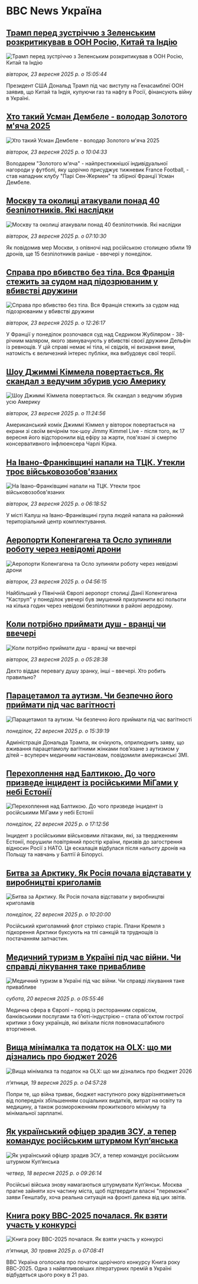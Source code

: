 # BBC News Україна## [Трамп перед зустріччю з Зеленським розкритикував в ООН Росію, Китай та Індію](https://www.bbc.com/ukrainian/articles/cz7rpdwvyv0o?at_medium=RSS&at_campaign=rss?at_campaign=githubrss)![Трамп перед зустріччю з Зеленським розкритикував в ООН Росію, Китай та Індію](https://ichef.bbci.co.uk/ace/ws/240/cpsprodpb/0cf0/live/9a1f6430-988b-11f0-b146-278281693603.jpg)_вівторок, 23 вересня 2025 р. о 15:05:44_Президент США Дональд Трамп під час виступу на Генасамблеї ООН заявив, що Китай та Індія, купуючи газ та нафту в Росії, фінансують війну в Україні.## [Хто такий Усман Дембеле - володар Золотого м'яча 2025](https://www.bbc.com/ukrainian/articles/c62n0dq676ko?at_medium=RSS&at_campaign=rss?at_campaign=githubrss)![Хто такий Усман Дембеле - володар Золотого м'яча 2025](https://ichef.bbci.co.uk/ace/ws/240/cpsprodpb/a54b/live/6176d330-97fe-11f0-bbd1-054b8823316c.jpg)_вівторок, 23 вересня 2025 р. о 10:04:33_Володарем "Золотого м'яча" - найпрестижнішої індивідуальної нагороди у футболі, яку щорічно присуджує тижневик France Football, - став нападник клубу "Парі Сен-Жермен" та збірної Франції Усман Дембеле.## [Москву та околиці атакували понад 40 безпілотників. Які наслідки](https://www.bbc.com/ukrainian/articles/ce86zrlm120o?at_medium=RSS&at_campaign=rss?at_campaign=githubrss)![Москву та околиці атакували понад 40 безпілотників. Які наслідки](https://ichef.bbci.co.uk/ace/ws/240/cpsprodpb/40c8/live/f90e2880-9847-11f0-96a9-1168f73f5e1b.jpg)_вівторок, 23 вересня 2025 р. о 07:10:30_Як повідомив мер Москви, з опівночі над російською столицею збили 19 дронів, ще 15 безпілотників раніше - ввечері у понеділок.## [Справа про вбивство без тіла. Вся Франція стежить за судом над підозрюваним у вбивстві дружини](https://www.bbc.com/ukrainian/articles/cd9ykpyn423o?at_medium=RSS&at_campaign=rss?at_campaign=githubrss)![Справа про вбивство без тіла. Вся Франція стежить за судом над підозрюваним у вбивстві дружини](https://ichef.bbci.co.uk/ace/ws/240/cpsprodpb/e04d/live/41fa4b10-9860-11f0-b567-dbb771c68d85.jpg)_вівторок, 23 вересня 2025 р. о 12:26:17_У Франції у понеділок розпочався суд над Седриком Жубіляром - 38-річним маляром, якого звинувачують у вбивстві своєї дружини Дельфін із ревнощів. У цій справі немає ні тіла, ні свідків, ні визнання вини, натомість є величезний інтерес публіки, яка вибудовує свої теорії.## [Шоу Джиммі Кіммела повертається. Як скандал з ведучим збурив усю Америку](https://www.bbc.com/ukrainian/articles/czdjr7j3260o?at_medium=RSS&at_campaign=rss?at_campaign=githubrss)![Шоу Джиммі Кіммела повертається. Як скандал з ведучим збурив усю Америку](https://ichef.bbci.co.uk/ace/ws/240/cpsprodpb/6a8f/live/3a2c90b0-97fb-11f0-be80-2974137b337f.jpg)_вівторок, 23 вересня 2025 р. о 11:24:56_Американський комік Джиммі Кіммел у вівторок повертається на екрани зі своїм вечірнім ток-шоу Jimmy Kimmel Live - після того, як 17 вересня його відсторонили від ефіру за жарти, пов'язані зі смертю консервативного інфлюенсера Чарлі Кірка.## [На Івано-Франківщині напали на ТЦК. Утекли троє військовозобов'язаних  ](https://www.bbc.com/ukrainian/articles/c0lk7x2g674o?at_medium=RSS&at_campaign=rss?at_campaign=githubrss)![На Івано-Франківщині напали на ТЦК. Утекли троє військовозобов'язаних  ](https://ichef.bbci.co.uk/ace/ws/240/cpsprodpb/bdcc/live/e5e822d0-9840-11f0-b5c0-7b0147d87db9.jpg)_вівторок, 23 вересня 2025 р. о 06:18:52_У місті Калуш на Івано-Франківщині група людей напала на районний територіальний центр комплектування.## [Аеропорти Копенгагена та Осло зупиняли роботу через невідомі дрони](https://www.bbc.com/ukrainian/articles/c5yg49mnd5ko?at_medium=RSS&at_campaign=rss?at_campaign=githubrss)![Аеропорти Копенгагена та Осло зупиняли роботу через невідомі дрони](https://ichef.bbci.co.uk/ace/ws/240/cpsprodpb/d6ba/live/d04d3770-9837-11f0-945a-2f8008cb7eb7.jpg)_вівторок, 23 вересня 2025 р. о 04:56:15_Найбільший у Північній Європі аеропорт столиці Данії Копенгагена "Каструп" у понеділок увечері був змушений призупинити всі польоти на кілька годин через невідомі безпілотники в районі аеродрому.## [Коли потрібно приймати душ - вранці чи ввечері](https://www.bbc.com/ukrainian/articles/c80g3l05pvxo?at_medium=RSS&at_campaign=rss?at_campaign=githubrss)![Коли потрібно приймати душ - вранці чи ввечері](https://ichef.bbci.co.uk/ace/ws/240/cpsprodpb/800e/live/60fdb7c0-979f-11f0-af62-91486a511a31.jpg)_вівторок, 23 вересня 2025 р. о 05:28:38_Дехто віддає перевагу душу зранку, інші – ввечері. Хто робить правильно?## [Парацетамол та аутизм. Чи безпечно його приймати під час вагітності](https://www.bbc.com/ukrainian/articles/c5y4p2vwndeo?at_medium=RSS&at_campaign=rss?at_campaign=githubrss)![Парацетамол та аутизм. Чи безпечно його приймати під час вагітності](https://ichef.bbci.co.uk/ace/ws/240/cpsprodpb/32cc/live/6c2192e0-97c0-11f0-858a-a904eacbef23.jpg)_понеділок, 22 вересня 2025 р. о 15:39:19_Адміністрація Дональда Трампа, як очікують, оприлюднить заяву, що вживання парацетамолу вагітними жінками повʼязане з аутизмом у дітей – всупереч медичним настановам, повідомили американські ЗМІ.## [Перехоплення над Балтикою. До чого призведе інцидент із російськими МіГами у небі Естонії](https://www.bbc.com/ukrainian/articles/cpd92ew9j6eo?at_medium=RSS&at_campaign=rss?at_campaign=githubrss)![Перехоплення над Балтикою. До чого призведе інцидент із російськими МіГами у небі Естонії](https://ichef.bbci.co.uk/ace/ws/240/cpsprodpb/7f1e/live/6ca13840-97c2-11f0-8688-49888c97a1d5.jpg)_понеділок, 22 вересня 2025 р. о 17:12:56_Інцидент з російськими військовими літаками, які, за твердженням Естонії, порушили повітряний простір країни, призвів до загострення відносин Росії з НАТО. Ця ескалація відбулася після нальоту дронів на Польщу та навчань у Балтії й Білорусі.## [Битва за Арктику. Як Росія почала відставати у виробництві криголамів](https://www.bbc.com/ukrainian/articles/cre5xdpyg0zo?at_medium=RSS&at_campaign=rss?at_campaign=githubrss)![Битва за Арктику. Як Росія почала відставати у виробництві криголамів](https://ichef.bbci.co.uk/ace/ws/240/cpsprodpb/94e2/live/a24e46f0-9767-11f0-9201-33d12d488e56.jpg)_понеділок, 22 вересня 2025 р. о 10:20:00_Російський криголамний флот стрімко старіє. Плани Кремля з підкорення Арктики буксують на тлі санкцій та труднощів із постачанням запчастин.## [Медичний туризм в Україні під час війни. Чи справді лікування таке привабливе](https://www.bbc.com/ukrainian/articles/cjedy74p3wvo?at_medium=RSS&at_campaign=rss?at_campaign=githubrss)![Медичний туризм в Україні під час війни. Чи справді лікування таке привабливе](https://ichef.bbci.co.uk/ace/ws/240/cpsprodpb/1a57/live/c8bfbf90-954f-11f0-a9d0-b91ec0b66439.jpg)_субота, 20 вересня 2025 р. о 05:55:46_Медична сфера в Європі – поряд із ресторанним сервісом, банківськими послугами та бʼюті-індустрією – стала об'єктом гострої критики з боку українців, які виїхали після повномасштабного вторгнення.## [Вища мінімалка та податок на OLX: що ми дізнались про бюджет 2026](https://www.bbc.com/ukrainian/articles/cj6x1r54kg7o?at_medium=RSS&at_campaign=rss?at_campaign=githubrss)![Вища мінімалка та податок на OLX: що ми дізнались про бюджет 2026](https://ichef.bbci.co.uk/ace/ws/240/cpsprodpb/78d2/live/d38745d0-93ef-11f0-84c8-99de564f0440.jpg)_пʼятниця, 19 вересня 2025 р. о 04:57:28_Попри те, що війна триває, бюджет наступного року відрізнятиметься від попередніх збільшенням соціальних видатків, витрат на освіту та медицину, а також розмороженням прожиткового мінімуму та мінімальної зарплатні.## [Як український офіцер зрадив ЗСУ, а тепер командує російським штурмом Купʼянська](https://www.bbc.com/ukrainian/articles/c8jm1k4le1mo?at_medium=RSS&at_campaign=rss?at_campaign=githubrss)![Як український офіцер зрадив ЗСУ, а тепер командує російським штурмом Купʼянська](https://ichef.bbci.co.uk/ace/ws/240/cpsprodpb/f911/live/eb9a8090-946e-11f0-bc01-a3a35aa734ac.png)_четвер, 18 вересня 2025 р. о 09:26:14_Російські війська знову намагаються штурмувати Куп’янськ. Москва прагне зайняти хоч частину міста, щоб підтвердити власні "переможні" заяви Генштабу, хоча реальна ситуація на фронті далека від цих звітів.## [Книга року BBC-2025 почалася. Як взяти участь у конкурсі ](https://www.bbc.com/ukrainian/articles/clygdp91lk7o?at_medium=RSS&at_campaign=rss?at_campaign=githubrss)![Книга року BBC-2025 почалася. Як взяти участь у конкурсі ](https://ichef.bbci.co.uk/ace/ws/240/cpsprodpb/01eb/live/6dc71a60-3b9b-11f0-b0d7-71720076f013.jpg)_пʼятниця, 30 травня 2025 р. о 07:08:41_BBC Україна оголосила про початок щорічного конкурсу Книга року BBC-2025. Одна з найвпливовіших літературних премій в Україні відбудеться цього року в 21 раз.